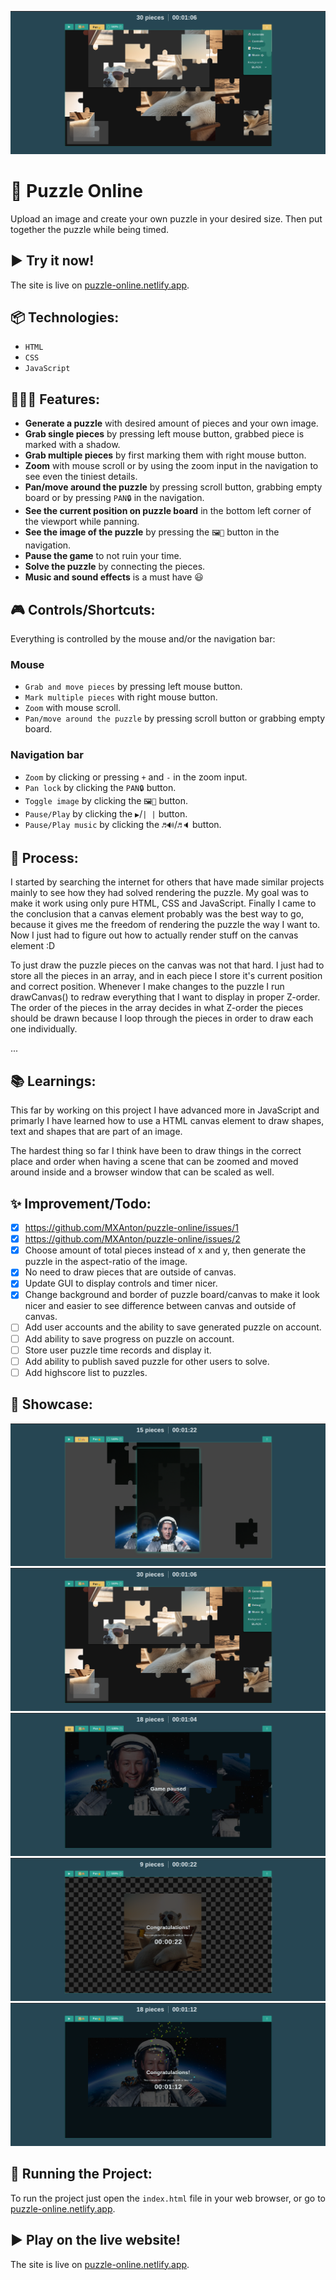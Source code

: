 ![Screenshot of the website.](/assets/images/sc_puzzle_settings.png)

# 🧩 Puzzle Online
Upload an image and create your own puzzle in your desired size. Then put together the puzzle while being timed.

## ► Try it now!
The site is live on [puzzle-online.netlify.app](https://puzzle-online.netlify.app/).

## 📦 Technologies:
 - `HTML`
 - `CSS`
 - `JavaScript`

## 👩🏽‍🍳 Features:
 - **Generate a puzzle** with desired amount of pieces and your own image.
 - **Grab single pieces** by pressing left mouse button, grabbed piece is marked with a shadow.
 - **Grab multiple pieces** by first marking them with right mouse button.
 - **Zoom** with mouse scroll or by using the zoom input in the navigation to see even the tiniest details.
 - **Pan/move around the puzzle** by pressing scroll button, grabbing empty board or by pressing `PAN🔒` in the navigation.
 - **See the current position on puzzle board** in the bottom left corner of the viewport while panning.
 - **See the image of the puzzle** by pressing the `🖼🙈` button in the navigation.
 - **Pause the game** to not ruin your time.
 - **Solve the puzzle** by connecting the pieces.
 - **Music and sound effects** is a must have 😃

## 🎮 Controls/Shortcuts:
Everything is controlled by the mouse and/or the navigation bar:
  ### Mouse
 - `Grab and move pieces` by pressing left mouse button.
 - `Mark multiple pieces` with right mouse button.
 - `Zoom` with mouse scroll.
 - `Pan/move around the puzzle` by pressing scroll button or grabbing empty board.
  ### Navigation bar
 - `Zoom` by clicking or pressing `+` and `-` in the zoom input. 
 - `Pan lock` by clicking the `PAN🔒` button. 
 - `Toggle image` by clicking the `🖼🙈` button. 
 - `Pause/Play` by clicking the `▶`/`| |` button. 
 - `Pause/Play music` by clicking the `♬🔊`/`♬🔈` button. 

## 💭 Process:
I started by searching the internet for others that have made similar projects mainly to see how they had solved rendering the puzzle. My goal was to make it work using only pure HTML, CSS and JavaScript. Finally I came to the conclusion that a canvas element probably was the best way to go, because it gives me the freedom of rendering the puzzle the way I want to. Now I just had to figure out how to actually render stuff on the canvas element :D

To just draw the puzzle pieces on the canvas was not that hard. I just had to store all the pieces in an array, and in each piece I store it's current position and correct position. Whenever I make changes to the puzzle I run drawCanvas() to redraw everything that I want to display in proper Z-order. The order of the pieces in the array decides in what Z-order the pieces should be drawn because I loop through the pieces in order to draw each one individually.

...


## 📚 Learnings:
This far by working on this project I have advanced more in JavaScript and primarly I have learned how to use a HTML canvas element to draw shapes, text and shapes that are part of an image.

The hardest thing so far I think have been to draw things in the correct place and order when having a scene that can be zoomed and moved around inside and a browser window that can be scaled as well.

## ✨ Improvement/Todo:
- [x] https://github.com/MXAnton/puzzle-online/issues/1
- [x] https://github.com/MXAnton/puzzle-online/issues/2
- [x] Choose amount of total pieces instead of x and y, then generate the puzzle in the aspect-ratio of the image.
- [x] No need to draw pieces that are outside of canvas.
- [x] Update GUI to display controls and timer nicer. 
- [x] Change background and border of puzzle board/canvas to make it look nicer and easier to see difference between canvas and outside of canvas.
- [ ] Add user accounts and the ability to save generated puzzle on account.
- [ ] Add ability to save progress on puzzle on account.
- [ ] Store user puzzle time records and display it.
- [ ] Add ability to publish saved puzzle for other users to solve.
- [ ] Add highscore list to puzzles.

## 📸 Showcase:
![Screenshot of the website.](/assets/images/sc_puzzle_show-image.png)
![Screenshot of the website.](/assets/images/sc_puzzle_settings.png)
![Screenshot of the website.](/assets/images/sc_puzzle_paused.png)
![Screenshot of the website.](/assets/images/sc_puzzle_completed.png)
![Screenshot of the website.](/assets/images/sc_puzzle_complete-fireworks.png)

## 🚦 Running the Project:
To run the project just open the `index.html` file in your web browser, or go to [puzzle-online.netlify.app](https://puzzle-online.netlify.app/).

## ► Play on the live website!
The site is live on [puzzle-online.netlify.app](https://puzzle-online.netlify.app/).
